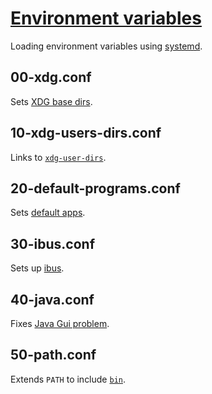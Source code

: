 # [Environment variables](https://wiki.archlinux.org/index.php/Environment_variables)
Loading environment variables using [systemd](https://wiki.archlinux.org/index.php/Systemd/User#Environment_variables).

## 00-xdg.conf
Sets [XDG base dirs](https://wiki.archlinux.org/index.php/XDG_Base_Directory).

## 10-xdg-users-dirs.conf
Links to [`xdg-user-dirs`](https://www.archlinux.org/packages/extra/x86_64/xdg-user-dirs/).

## 20-default-programs.conf
Sets [default apps](https://wiki.archlinux.org/index.php/Environment_variables#Default_programs).

## 30-ibus.conf
Sets up [ibus](https://wiki.archlinux.org/index.php/IBus).

## 40-java.conf
Fixes [Java Gui problem](https://wiki.archlinux.org/index.php/Java#Gray_window,_applications_not_resizing_with_WM,_menus_immediately_closing).

## 50-path.conf
Extends `PATH` to include [`bin`](../../bin#bin).
